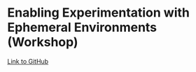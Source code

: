 # Enabling Experimentation with Ephemeral Environments (Workshop)

[Link to GitHub](https://github.com/rio/enabling-experimentation-workshop)
